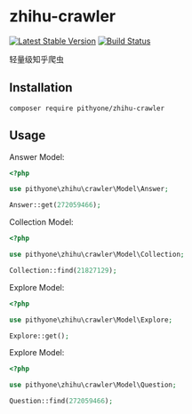 # zhihu-crawler

[![Latest Stable Version](https://poser.pugx.org/pithyone/zhihu-crawler/v/stable)](https://packagist.org/packages/pithyone/zhihu-crawler)
[![Build Status](https://travis-ci.org/pithyone/zhihu-crawler.svg?branch=master)](https://travis-ci.org/pithyone/zhihu-crawler)

轻量级知乎爬虫

## Installation

```shell
composer require pithyone/zhihu-crawler
```

## Usage

Answer Model:

```php
<?php

use pithyone\zhihu\crawler\Model\Answer;

Answer::get(272059466);
```

Collection Model:

```php
<?php

use pithyone\zhihu\crawler\Model\Collection;

Collection::find(21827129);
```

Explore Model:

```php
<?php

use pithyone\zhihu\crawler\Model\Explore;

Explore::get();
```

Explore Model:

```php
<?php

use pithyone\zhihu\crawler\Model\Question;

Question::find(272059466);
```
